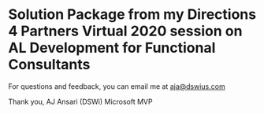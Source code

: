 # Solution Package from my Directions 4 Partners Virtual 2020 session on AL Development for Functional Consultants

For questions and feedback, you can email me at aja@dswius.com

Thank you,
AJ Ansari (DSWi)
Microsoft MVP
